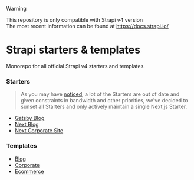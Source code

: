> [!WARNING]
> This repository is only compatible with Strapi v4 version<br/>
> The most recent information can be found at https://docs.strapi.io/


# Strapi starters & templates

Monorepo for all official Strapi v4 starters and templates.

### Starters

> As you may have [noticed](https://github.com/strapi/starters-and-templates/issues?q=is%3Aissue+is%3Aopen+install), a lot of the Starters are out of date and given constraints in bandwidth and other priorities, we've decided to sunset all Starters and only actively maintain a single Next.js Starter. 


- [Gatsby Blog](./packages/starters/gatsby-blog)
- [Next Blog](./packages/starters/next-blog)
- [Next Corporate Site](./packages/starters/next-corporate)

### Templates

- [Blog](./packages/templates/blog)
- [Corporate](./packages/templates/corporate)
- [Ecommerce](./packages/templates/ecommerce)

